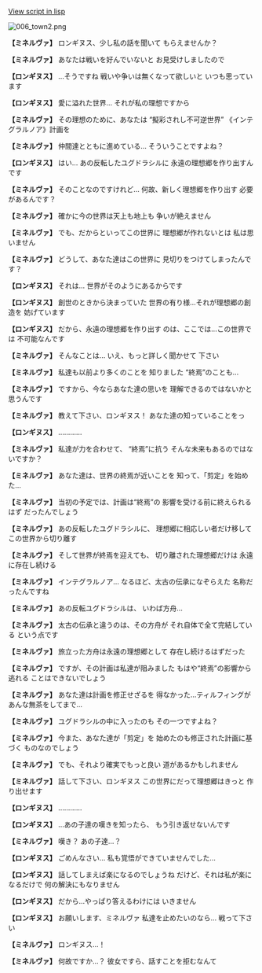 [View script in lisp](../scripts/210121090.txt)

![006_town2.png](../images/backgrounds/006_town2.png)

**【ミネルヴァ】**
ロンギヌス、少し私の話を聞いて
もらえませんか？

**【ミネルヴァ】**
あなたは戦いを好んでいないと
お見受けしましたので

**【ロンギヌス】**
…そうですね
戦いや争いは無くなって欲しいと
いつも思っています

**【ロンギヌス】**
愛に溢れた世界…
それが私の理想ですから

**【ミネルヴァ】**
その理想のために、あなたは
“擬彩されし不可逆世界”
《インテグラルノア》計画を

**【ミネルヴァ】**
仲間達とともに進めている…
そういうことですよね？

**【ロンギヌス】**
はい…
あの反転したユグドラシルに
永遠の理想郷を作り出すんです

**【ミネルヴァ】**
そのことなのですけれど…
何故、新しく理想郷を作り出す
必要があるんです？

**【ミネルヴァ】**
確かに今の世界は天上も地上も
争いが絶えません

**【ミネルヴァ】**
でも、だからといってこの世界に
理想郷が作れないとは
私は思いません

**【ミネルヴァ】**
どうして、あなた達はこの世界に
見切りをつけてしまったんです？

**【ロンギヌス】**
それは…
世界がそのようにあるからです

**【ロンギヌス】**
創世のときから決まっていた
世界の有り様…それが理想郷の創造を
妨げています

**【ロンギヌス】**
だから、永遠の理想郷を作り出す
のは、ここでは…この世界では
不可能なんです

**【ミネルヴァ】**
そんなことは…
いえ、もっと詳しく聞かせて
下さい

**【ミネルヴァ】**
私達も以前より多くのことを
知りました
“終焉”のことも…

**【ミネルヴァ】**
ですから、今ならあなた達の思いを
理解できるのではないかと
思うんです

**【ミネルヴァ】**
教えて下さい、ロンギヌス！
あなた達の知っていることをっ

**【ロンギヌス】**
…………

**【ミネルヴァ】**
私達が力を合わせて、
“終焉”に抗う
そんな未来もあるのではないですか？

**【ミネルヴァ】**
あなた達は、世界の終焉が近いことを
知って、「剪定」を始めた…

**【ミネルヴァ】**
当初の予定では、計画は“終焉”の
影響を受ける前に終えられるはず
だったんでしょう

**【ミネルヴァ】**
あの反転したユグドラシルに、
理想郷に相応しい者だけ移して
この世界から切り離す

**【ミネルヴァ】**
そして世界が終焉を迎えても、
切り離された理想郷だけは
永遠に存在し続ける

**【ミネルヴァ】**
インテグラルノア…
なるほど、太古の伝承になぞらえた
名称だったんですね

**【ミネルヴァ】**
あの反転ユグドラシルは、
いわば方舟…

**【ミネルヴァ】**
太古の伝承と違うのは、その方舟が
それ自体で全て完結している
という点です

**【ミネルヴァ】**
旅立った方舟は永遠の理想郷として
存在し続けるはずだった

**【ミネルヴァ】**
ですが、その計画は私達が阻みました
もはや“終焉”の影響から逃れる
ことはできないでしょう

**【ミネルヴァ】**
あなた達は計画を修正せざるを
得なかった…ティルフィングが
あんな無茶をしてまで…

**【ミネルヴァ】**
ユグドラシルの中に入ったのも
その一つですよね？

**【ミネルヴァ】**
今また、あなた達が「剪定」を
始めたのも修正された計画に基づく
ものなのでしょう

**【ミネルヴァ】**
でも、それより確実でもっと良い
道があるかもしれません

**【ミネルヴァ】**
話して下さい、ロンギヌス
この世界にだって理想郷はきっと
作り出せます

**【ロンギヌス】**
…………

**【ロンギヌス】**
…あの子達の嘆きを知ったら、
もう引き返せないんです

**【ミネルヴァ】**
嘆き？
あの子達…？

**【ロンギヌス】**
ごめんなさい…
私も覚悟ができていませんでした…

**【ロンギヌス】**
話してしまえば楽になるのでしょうね
だけど、それは私が楽になるだけで
何の解決にもなりません

**【ロンギヌス】**
だから…やっぱり答えるわけには
いきません

**【ロンギヌス】**
お願いします、ミネルヴァ
私達を止めたいのなら…
戦って下さい

**【ミネルヴァ】**
ロンギヌス…！

**【ミネルヴァ】**
何故ですか…？
彼女ですら、話すことを拒むなんて